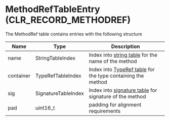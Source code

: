 # MethodRefTableEntry (CLR_RECORD_METHODREF)

The MethodRef table contains entries with the following structure

| Name      | Type                 | Description  
|-----------|----------------------|------------  
| name      | StringTableIndex     | Index into [string table](StringTable.md) for the name of the method |
| container | TypeRefTableIndex    | Index into [TypeRef table](TypeRefTableEntry.md) for the type containing the method |
| sig       | SignatureTableIndex  | Index into [signature table](SignatureTable.md) for signature of the method |
| pad       | uint16_t             | padding for alignment requirements |